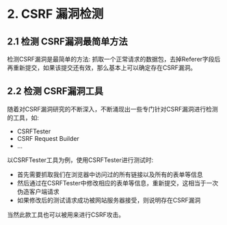 # 2. CSRF 漏洞检测

## 2.1 检测 CSRF漏洞最简单方法

检测CSRF漏洞是最简单的方法: 抓取一个正常请求的数据包，去掉Referer字段后再重新提交，如果该提交还有效，那么基本上可以确定存在CSRF漏洞。


## 2.2 检测 CSRF漏洞工具

随着对CSRF漏洞研究的不断深入，不断涌现出一些专门针对CSRF漏洞进行检测的工具，如:
* CSRFTester
* CSRF Request Builder
* ...

以CSRFTester工具为例，使用CSRFTester进行测试时:
* 首先需要抓取我们在浏览器中访问过的所有链接以及所有的表单等信息
* 然后通过在CSRFTester中修改相应的表单等信息，重新提交，这相当于一次伪造客户端请求
* 如果修改后的测试请求成功被网站服务器接受，则说明存在CSRF漏洞

当然此款工具也可以被用来进行CSRF攻击。

